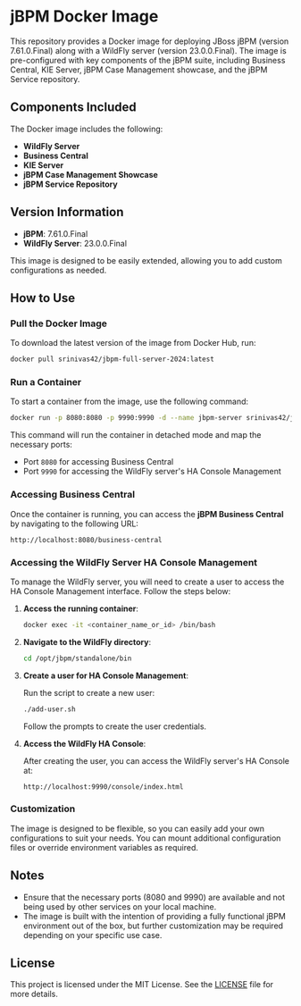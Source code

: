 # jBPM Docker Image

This repository provides a Docker image for deploying JBoss jBPM (version 7.61.0.Final) along with a WildFly server (version 23.0.0.Final). The image is pre-configured with key components of the jBPM suite, including Business Central, KIE Server, jBPM Case Management showcase, and the jBPM Service repository.

## Components Included

The Docker image includes the following:

- **WildFly Server**  
- **Business Central**  
- **KIE Server**  
- **jBPM Case Management Showcase**  
- **jBPM Service Repository**

## Version Information

- **jBPM**: 7.61.0.Final  
- **WildFly Server**: 23.0.0.Final  

This image is designed to be easily extended, allowing you to add custom configurations as needed.

## How to Use

### Pull the Docker Image

To download the latest version of the image from Docker Hub, run:

```bash
docker pull srinivas42/jbpm-full-server-2024:latest
```

### Run a Container

To start a container from the image, use the following command:

```bash
docker run -p 8080:8080 -p 9990:9990 -d --name jbpm-server srinivas42/jbpm-full-server-2024:latest
```

This command will run the container in detached mode and map the necessary ports:

- Port `8080` for accessing Business Central
- Port `9990` for accessing the WildFly server's HA Console Management

### Accessing Business Central

Once the container is running, you can access the **jBPM Business Central** by navigating to the following URL:

```
http://localhost:8080/business-central
```

### Accessing the WildFly Server HA Console Management

To manage the WildFly server, you will need to create a user to access the HA Console Management interface. Follow the steps below:

1. **Access the running container**:

   ```bash
   docker exec -it <container_name_or_id> /bin/bash
   ```

2. **Navigate to the WildFly directory**:

   ```bash
   cd /opt/jbpm/standalone/bin
   ```

3. **Create a user for HA Console Management**:

   Run the script to create a new user:

   ```bash
   ./add-user.sh
   ```

   Follow the prompts to create the user credentials.

4. **Access the WildFly HA Console**:

   After creating the user, you can access the WildFly server's HA Console at:

   ```
   http://localhost:9990/console/index.html
   ```

### Customization

The image is designed to be flexible, so you can easily add your own configurations to suit your needs. You can mount additional configuration files or override environment variables as required.

## Notes

- Ensure that the necessary ports (8080 and 9990) are available and not being used by other services on your local machine.
- The image is built with the intention of providing a fully functional jBPM environment out of the box, but further customization may be required depending on your specific use case.

## License

This project is licensed under the MIT License. See the [LICENSE](LICENSE) file for more details.

